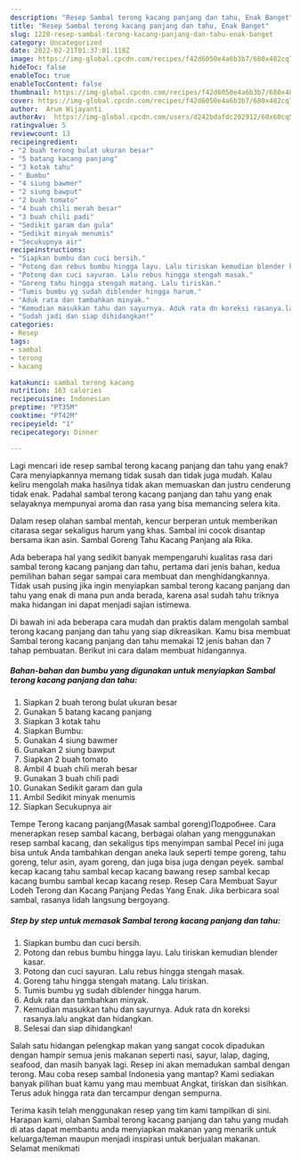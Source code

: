 ```yaml
---
description: "Resep Sambal terong kacang panjang dan tahu, Enak Banget"
title: "Resep Sambal terong kacang panjang dan tahu, Enak Banget"
slug: 1228-resep-sambal-terong-kacang-panjang-dan-tahu-enak-banget
category: Uncategorized
date: 2022-02-21T01:37:01.118Z
image: https://img-global.cpcdn.com/recipes/f42d6050e4a6b3b7/680x482cq70/sambal-terong-kacang-panjang-dan-tahu-foto-resep-utama.jpg
hideToc: false
enableToc: true
enableTocContent: false
thumbnail: https://img-global.cpcdn.com/recipes/f42d6050e4a6b3b7/680x482cq70/sambal-terong-kacang-panjang-dan-tahu-foto-resep-utama.jpg
cover: https://img-global.cpcdn.com/recipes/f42d6050e4a6b3b7/680x482cq70/sambal-terong-kacang-panjang-dan-tahu-foto-resep-utama.jpg
author:  Arum Wijayanti
authorAv:  https://img-global.cpcdn.com/users/d242bdafdc202912/60x60cq50/avatar.jpg
ratingvalue: 5
reviewcount: 13
recipeingredient:
- "2 buah terong bulat ukuran besar"
- "5 batang kacang panjang"
- "3 kotak tahu"
- " Bumbu"
- "4 siung bawmer"
- "2 siung bawput"
- "2 buah tomato"
- "4 buah chili merah besar"
- "3 buah chili padi"
- "Sedikit garam dan gula"
- "Sedikit minyak menumis"
- "Secukupnya air"
recipeinstructions:
- "Siapkan bumbu dan cuci bersih."
- "Potong dan rebus bumbu hingga layu. Lalu tiriskan kemudian blender kasar."
- "Potong dan cuci sayuran. Lalu rebus hingga stengah masak."
- "Goreng tahu hingga stengah matang. Lalu tiriskan."
- "Tumis bumbu yg sudah diblender hingga harum."
- "Aduk rata dan tambahkan minyak."
- "Kemudian masukkan tahu dan sayurnya. Aduk rata dn koreksi rasanya.lalu angkat dan hidangkan."
- "Sudah jadi dan siap dihidangkan!"
categories:
- Resep
tags:
- sambal
- terong
- kacang

katakunci: sambal terong kacang 
nutrition: 163 calories
recipecuisine: Indonesian
preptime: "PT35M"
cooktime: "PT42M"
recipeyield: "1"
recipecategory: Dinner

---
```



Lagi mencari ide resep sambal terong kacang panjang dan tahu yang enak? Cara menyiapkannya memang tidak susah dan tidak juga mudah. Kalau keliru mengolah maka hasilnya tidak akan memuaskan dan justru cenderung tidak enak. Padahal sambal terong kacang panjang dan tahu yang enak selayaknya mempunyai aroma dan rasa yang bisa memancing selera kita.


Dalam resep olahan sambal mentah, kencur berperan untuk memberikan citarasa segar sekaligus harum yang khas. Sambal ini cocok disantap bersama ikan asin. Sambal Goreng Tahu Kacang Panjang ala Rika.

Ada beberapa hal yang sedikit banyak mempengaruhi kualitas rasa dari sambal terong kacang panjang dan tahu, pertama dari jenis bahan, kedua pemilihan bahan segar sampai cara membuat dan menghidangkannya. Tidak usah pusing jika ingin menyiapkan sambal terong kacang panjang dan tahu yang enak di mana pun anda berada, karena asal sudah tahu triknya maka hidangan ini dapat menjadi sajian istimewa.


Di bawah ini ada beberapa cara mudah dan praktis dalam mengolah sambal terong kacang panjang dan tahu yang siap dikreasikan. Kamu bisa membuat Sambal terong kacang panjang dan tahu memakai 12 jenis bahan dan 7 tahap pembuatan. Berikut ini cara dalam membuat hidangannya.

<!--inarticleads1-->

##### Bahan-bahan dan bumbu yang digunakan untuk menyiapkan Sambal terong kacang panjang dan tahu:

1. Siapkan 2 buah terong bulat ukuran besar
1. Gunakan 5 batang kacang panjang
1. Siapkan 3 kotak tahu
1. Siapkan  Bumbu:
1. Gunakan 4 siung bawmer
1. Gunakan 2 siung bawput
1. Siapkan 2 buah tomato
1. Ambil 4 buah chili merah besar
1. Gunakan 3 buah chili padi
1. Gunakan Sedikit garam dan gula
1. Ambil Sedikit minyak menumis
1. Siapkan Secukupnya air


Tempe Terong kacang panjang(Masak sambal goreng)Подробнее. Cara menerapkan resep sambal kacang, berbagai olahan yang menggunakan resep sambal kacang, dan sekaligus tips menyimpan sambal Pecel ini juga bisa untuk Anda tambahkan dengan aneka lauk seperti tempe goreng, tahu goreng, telur asin, ayam goreng, dan juga bisa juga dengan peyek. sambal kecap kacang tahu sambal kecap kacang bawang resep sambal kecap kacang bumbu sambal kecap kacang resep. Resep Cara Membuat Sayur Lodeh Terong dan Kacang Panjang Pedas Yang Enak. Jika berbicara soal sambal, rasanya lidah langsung bergoyang. 

<!--inarticleads2-->

##### Step by step untuk memasak Sambal terong kacang panjang dan tahu:

1. Siapkan bumbu dan cuci bersih.
1. Potong dan rebus bumbu hingga layu. Lalu tiriskan kemudian blender kasar.
1. Potong dan cuci sayuran. Lalu rebus hingga stengah masak.
1. Goreng tahu hingga stengah matang. Lalu tiriskan.
1. Tumis bumbu yg sudah diblender hingga harum.
1. Aduk rata dan tambahkan minyak.
1. Kemudian masukkan tahu dan sayurnya. Aduk rata dn koreksi rasanya.lalu angkat dan hidangkan.
1. Selesai dan siap dihidangkan!

Salah satu hidangan pelengkap makan yang sangat cocok dipadukan dengan hampir semua jenis makanan seperti nasi, sayur, lalap, daging, seafood, dan masih banyak lagi. Resep ini akan memadukan sambal dengan terong. Mau coba resep sambal Indonesia yang mantap? Kami sediakan banyak pilihan buat kamu yang mau membuat Angkat, tiriskan dan sisihkan. Terus aduk hingga rata dan tercampur dengan sempurna. 

Terima kasih telah menggunakan resep yang tim kami tampilkan di sini. Harapan kami, olahan Sambal terong kacang panjang dan tahu yang mudah di atas dapat membantu anda menyiapkan makanan yang menarik untuk keluarga/teman maupun menjadi inspirasi untuk berjualan makanan. Selamat menikmati
